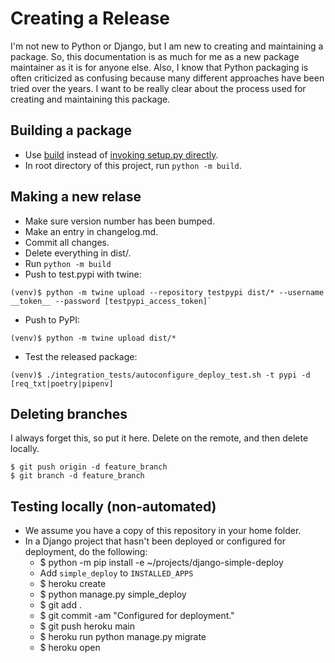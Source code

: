 Creating a Release
===

I'm not new to Python or Django, but I am new to creating and maintaining a package. So, this documentation is as much for me as a new package maintainer as it is for anyone else. Also, I know that Python packaging is often criticized as confusing because many different approaches have been tried over the years. I want to be really clear about the process used for creating and maintaining this package.


Building a package
---

- Use [build](https://pypa-build.readthedocs.io/en/stable/index.html) instead of [invoking setup.py directly](https://blog.ganssle.io/articles/2021/10/setup-py-deprecated.html).
- In root directory of this project, run `python -m build`.

Making a new relase
---

- Make sure version number has been bumped.
- Make an entry in changelog.md.
- Commit all changes.
- Delete everything in dist/.
- Run `python -m build`
- Push to test.pypi with twine:
```
(venv)$ python -m twine upload --repository testpypi dist/* --username __token__ --password [testpypi_access_token]`
```
- Push to PyPI:
```
(venv)$ python -m twine upload dist/*
```
- Test the released package:
```
(venv)$ ./integration_tests/autoconfigure_deploy_test.sh -t pypi -d [req_txt|poetry|pipenv]
```

Deleting branches
---

I always forget this, so put it here. Delete on the remote, and then delete locally.

```
$ git push origin -d feature_branch
$ git branch -d feature_branch
```

Testing locally (non-automated)
---

- We assume you have a copy of this repository in your home folder.
- In a Django project that hasn't been deployed or configured for deployment, do the following:
  - $ python -m pip install -e ~/projects/django-simple-deploy
  - Add `simple_deploy` to `INSTALLED_APPS`
  - $ heroku create
  - $ python manage.py simple_deploy
  - $ git add .
  - $ git commit -am "Configured for deployment."
  - $ git push heroku main
  - $ heroku run python manage.py migrate
  - $ heroku open

